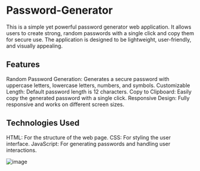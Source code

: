 # Password-Generator

This is a simple yet powerful password generator web application. It allows users to create strong, random passwords with a single click and copy them for secure use. The application is designed to be lightweight, user-friendly, and visually appealing.

## Features
Random Password Generation: Generates a secure password with uppercase letters, lowercase letters, numbers, and symbols.
Customizable Length: Default password length is 12 characters.
Copy to Clipboard: Easily copy the generated password with a single click.
Responsive Design: Fully responsive and works on different screen sizes.

## Technologies Used
HTML: For the structure of the web page.
CSS: For styling the user interface.
JavaScript: For generating passwords and handling user interactions.

![image](https://github.com/user-attachments/assets/2627c641-4977-4cf2-a504-c0cf59a96d51)


